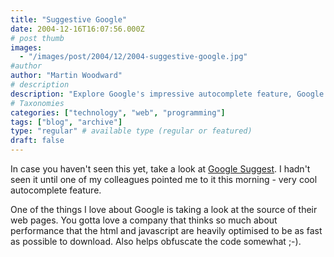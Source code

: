 ```yaml
---
title: "Suggestive Google"
date: 2004-12-16T16:07:56.000Z
# post thumb
images:
  - "/images/post/2004/12/2004-suggestive-google.jpg"
#author
author: "Martin Woodward"
# description
description: "Explore Google's impressive autocomplete feature, Google Suggest, and its optimised performance for enhanced user experience."
# Taxonomies
categories: ["technology", "web", "programming"]
tags: ["blog", "archive"]
type: "regular" # available type (regular or featured)
draft: false
---
```

In case you haven't seen this yet, take a look at [Google Suggest](http://www.google.com/webhp?complete=1&hl=en).  I hadn't seen it until one of my colleagues pointed me to it this morning - very cool autocomplete feature. 

One of the things I love about Google is taking a look at the source of their web pages.  You gotta love a company that thinks so much about performance that the html and javascript are heavily optimised to be as fast as possible to download.  Also helps obfuscate the code somewhat ;-).